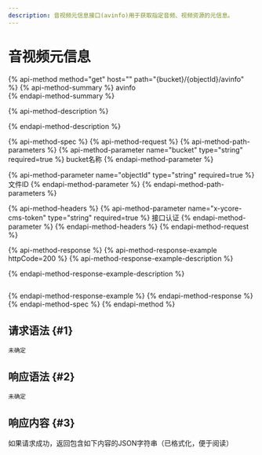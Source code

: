 ```yaml
---
description: 音视频元信息接口(avinfo)用于获取指定音频、视频资源的元信息。
---
```


# 音视频元信息

{% api-method method="get" host="" path="{bucket}/{objectId}/avinfo" %}
{% api-method-summary %}
avinfo  
{% endapi-method-summary %}

{% api-method-description %}

{% endapi-method-description %}

{% api-method-spec %}
{% api-method-request %}
{% api-method-path-parameters %}
{% api-method-parameter name="bucket" type="string" required=true %}
bucket名称
{% endapi-method-parameter %}

{% api-method-parameter name="objectId" type="string" required=true %}
文件ID
{% endapi-method-parameter %}
{% endapi-method-path-parameters %}

{% api-method-headers %}
{% api-method-parameter name="x-ycore-cms-token" type="string" required=true %}
接口认证
{% endapi-method-parameter %}
{% endapi-method-headers %}
{% endapi-method-request %}

{% api-method-response %}
{% api-method-response-example httpCode=200 %}
{% api-method-response-example-description %}

{% endapi-method-response-example-description %}

```

```
{% endapi-method-response-example %}
{% endapi-method-response %}
{% endapi-method-spec %}
{% endapi-method %}

## 请求语法 {#1}

```text
未确定
```

## 响应语法 {#2}

```text
未确定
```

## 响应内容 {#3}

 如果请求成功，返回包含如下内容的JSON字符串（已格式化，便于阅读）

